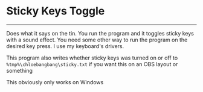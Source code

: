# Sticky Keys Toggle
---
Does what it says on the tin. You run the program and it toggles sticky keys with a sound effect.
You need some other way to run the program on the desired key press. I use my keyboard's drivers.

This program also writes whether sticky keys was turned on or off to `%tmp%\chloebangbang\sticky.txt` if you want this on an OBS layout or something

This obviously only works on Windows